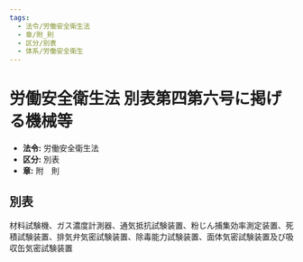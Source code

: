```yaml
---
tags:
  - 法令/労働安全衛生法
  - 章/附_則
  - 区分/別表
  - 体系/労働安全衛生
---
```

# 労働安全衛生法 別表第四第六号に掲げる機械等

- **法令:** 労働安全衛生法
- **区分:** 別表
- **章:** 附　則

## 別表
材料試験機、ガス濃度計測器、通気抵抗試験装置、粉じん捕集効率測定装置、死積試験装置、排気弁気密試験装置、除毒能力試験装置、面体気密試験装置及び吸収缶気密試験装置

